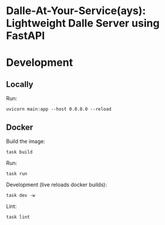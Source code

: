 # Dalle-At-Your-Service(ays): Lightweight Dalle Server using FastAPI

# Development
## Locally
Run:
```
uvicorn main:app --host 0.0.0.0 --reload
```

## Docker
Build the image:
```
task build
```

Run:
```
task run
```

Development (live reloads docker builds):
```
task dev -w
```

Lint:
```
task lint
```



